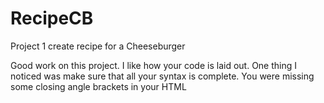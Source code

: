# RecipeCB
Project 1 create recipe for a Cheeseburger

Good work on this project. I like how your code is laid out. One thing I noticed was make sure that all your syntax is complete. You were missing some closing angle brackets in your HTML

